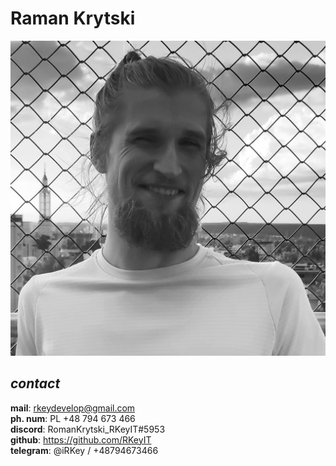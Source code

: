 # Raman Krytski
![MyPhoto](assets/img/photo.jpg)

## _contact_

**mail**: rkeydevelop@gmail.com
\
**ph. num**: PL +48 794 673 466 
\
**discord**: RomanKrytski_RKeyIT#5953
\
**github**: https://github.com/RKeyIT
\
**telegram**: @iRKey / +48794673466